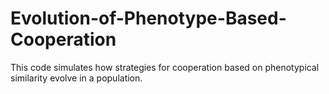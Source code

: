 # Evolution-of-Phenotype-Based-Cooperation
This code simulates how strategies for cooperation based on phenotypical similarity evolve in a population.
